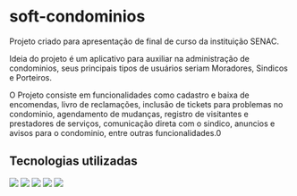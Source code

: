 # soft-condominios

Projeto criado para apresentação de final de curso da instituição SENAC.

Ideia do projeto é um aplicativo para auxiliar na administração de condominios, seus principais tipos de usuários seriam Moradores, Sindicos e Porteiros.

O Projeto consiste em funcionalidades como cadastro e baixa de encomendas, livro de reclamações, inclusão de tickets para problemas no condominio,
agendamento de mudanças, registro de visitantes e prestadores de serviços, comunicação direta com o sindico, anuncios e avisos para o condominio,
entre outras funcionalidades.0

## Tecnologias utilizadas
<div style='display: inline-block'>
<img src='https://img.shields.io/badge/TypeScript-007ACC?style=for-the-badge&logo=typescript&logoColor=white'>
<img src='https://img.shields.io/badge/Ionic-3880FF?style=for-the-badge&logo=ionic&logoColor=white'>
<img src='https://img.shields.io/badge/Angular-DD0031?style=for-the-badge&logo=angular&logoColor=whit'>
<img src='https://img.shields.io/badge/HTML5-E34F26?style=for-the-badge&logo=html5&logoColor=white'>
<img src='https://img.shields.io/badge/CSS-239120?&style=for-the-badge&logo=css3&logoColor=white'>
</div>
